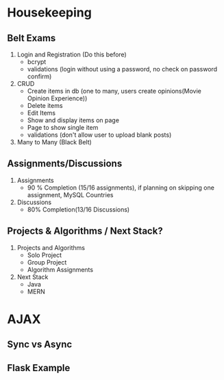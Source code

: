 # Housekeeping
## Belt Exams
1) Login and Registration (Do this before)
    - bcrypt
    - validations (login without using a password, no check on password confirm)
2) CRUD
    - Create items in db (one to many, users create opinions(Movie Opinion Experience))
    - Delete items
    - Edit Items
    - Show and display items on page
    - Page to show single item
    - validations (don't allow user to upload blank posts)
3) Many to Many (Black Belt)

## Assignments/Discussions
1) Assignments
    - 90 % Completion (15/16 assignments), if planning on skipping one assignment, MySQL Countries
2) Discussions
    - 80% Completion(13/16 Discussions)

## Projects & Algorithms / Next Stack?
1) Projects and Algorithms
    - Solo Project
    - Group Project
    - Algorithm Assignments
2) Next Stack
    - Java
    - MERN

# AJAX
## Sync vs Async
## Flask Example
